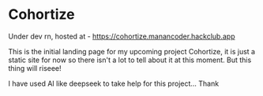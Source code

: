 # Cohortize
Under dev rn, hosted at  - https://cohortize.manancoder.hackclub.app

This is the initial landing page for my upcoming project Cohortize, it is just a static site for now so there isn't a lot to tell about it at this moment. But this thing will riseee!

I have used AI like deepseek to take help for this project... Thank
